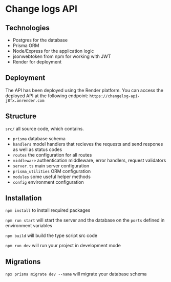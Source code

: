 # Change logs API

## Technologies

* Postgres for the database
* Prisma ORM
* Node/Express for the application logic
* jsonwebtoken from npm for working with JWT
* Render for deployment

## Deployment

The API has been deployed using the Render platform. You can access the deployed API at the following endpoint: `https://changelog-api-j8fx.onrender.com`

## Structure

`src/` all source code, which contains.

* `prisma` database schema
* `handlers` model handlers that recieves the requests and send respones as well as status codes
* `routes` the configuration for all routes
* `middleware` authentication middleware, error handlers, request validators
* `server.ts` main server configuration
* `prisma_utilities` ORM configuration
* `modules` some useful helper methods
* `config` environment configuration

## Installation

 `npm install` to install required packages

 `npm run start` will start the server and the database on the `ports` defined in environment variables

`npm build` will build the type script src code

`npm run dev` will run your project in development mode

## Migrations

`npx prisma migrate dev --name` will migrate your database schema

